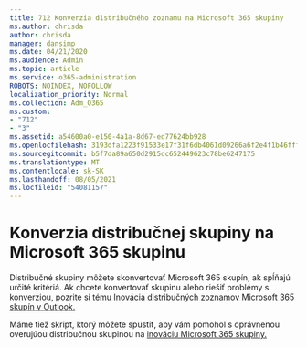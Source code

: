 ```yaml
---
title: 712 Konverzia distribučného zoznamu na Microsoft 365 skupiny
ms.author: chrisda
author: chrisda
manager: dansimp
ms.date: 04/21/2020
ms.audience: Admin
ms.topic: article
ms.service: o365-administration
ROBOTS: NOINDEX, NOFOLLOW
localization_priority: Normal
ms.collection: Adm_O365
ms.custom:
- "712"
- "3"
ms.assetid: a54600a0-e150-4a1a-8d67-ed77624bb928
ms.openlocfilehash: 3193dfa1223f91533e17f31f6db4061d09266a6f2e4f1b46fffc40f8fb50fda1
ms.sourcegitcommit: b5f7da89a650d2915dc652449623c78be6247175
ms.translationtype: MT
ms.contentlocale: sk-SK
ms.lasthandoff: 08/05/2021
ms.locfileid: "54081157"
---
```

# <a name="convert-a-distribution-group-to-a-microsoft-365-group"></a>Konverzia distribučnej skupiny na Microsoft 365 skupinu

Distribučné skupiny môžete skonvertovať Microsoft 365 skupín, ak spĺňajú určité kritériá. Ak chcete konvertovať skupinu alebo riešiť problémy s konverziou, pozrite si [tému Inovácia distribučných zoznamov Microsoft 365 skupín v Outlook.](https://docs.microsoft.com/microsoft-365/admin/manage/upgrade-distribution-lists)

Máme tiež skript, ktorý môžete spustiť, aby vám pomohol s oprávnenou overujúou distribučnou skupinou na [inováciu Microsoft 365 skupiny.](https://aka.ms/DLToM365Group)